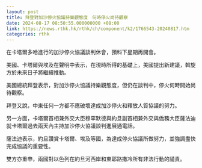 ```yaml
---
layout: post
title: 拜登對加沙停火協議持樂觀態度　何時停火尚待觀察
date: 2024-08-17 08:50:55.000000000 +08:00
link: https://news.rthk.hk/rthk/ch/component/k2/1766543-20240817.htm
categories: rthk
---
```


在卡塔爾多哈進行的加沙停火協議談判休會，預料下星期再開會。

美國、卡塔爾與埃及在聲明中表示，在現時所得的基礎上，美國提出新建議，斡旋方於未來日子將繼續推動。

美國總統拜登表示，對加沙停火協議持樂觀態度，但仍在談判中，停火何時開始尚待觀察。

拜登又說，中東任何一方都不應破壞達成加沙停火和釋放人質協議的努力。

另一方面，卡塔爾首相兼外交大臣穆罕默德與約旦副首相兼外交與僑務大臣薩法迪就卡塔爾過去兩天內主持加沙停火協議談判進展通電話。

薩法迪表示，約旦讚賞卡塔爾、埃及等國，為達成停火協議所做努力，並強調盡快完成協議的重要性。

雙方亦重申，兩國對以色列在約旦河西岸和東耶路撒冷所有非法行動的讉責。

